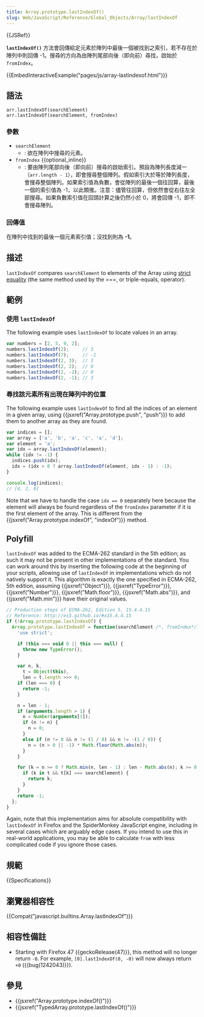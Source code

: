 ```yaml
---
title: Array.prototype.lastIndexOf()
slug: Web/JavaScript/Reference/Global_Objects/Array/lastIndexOf
---
```

{{JSRef}}

**`lastIndexOf()`** 方法會回傳給定元素於陣列中最後一個被找到之索引，若不存在於陣列中則回傳 -1。搜尋的方向為由陣列尾部向後（即向前）尋找，啟始於 `fromIndex`。

{{EmbedInteractiveExample("pages/js/array-lastindexof.html")}}

## 語法

```plain
arr.lastIndexOf(searchElement)
arr.lastIndexOf(searchElement, fromIndex)
```

### 參數

- `searchElement`
  - : 欲在陣列中搜尋的元素。
- `fromIndex` {{optional_inline}}
  - : 要由陣列尾部向後（即向前）搜尋的啟始索引。預設為陣列長度減一（`arr.length - 1`），即會搜尋整個陣列。假如索引大於等於陣列長度，會搜尋整個陣列。如果索引值為負數，會從陣列的最後一個往回算，最後一個的索引值為 -1，以此類推。注意：儘管往回算，但依然會從右往左全部搜尋。如果負數索引值在回頭計算之後仍然小於 0，將會回傳 -1，即不會搜尋陣列。

### 回傳值

在陣列中找到的最後一個元素索引值；沒找到則為 **-1**。

## 描述

`lastIndexOf` compares `searchElement` to elements of the Array using [strict equality](/zh-TW/docs/Web/JavaScript/Reference/Operators/Comparison_Operators#Using_the_Equality_Operators) (the same method used by the ===, or triple-equals, operator).

## 範例

### 使用 `lastIndexOf`

The following example uses `lastIndexOf` to locate values in an array.

```js
var numbers = [2, 5, 9, 2];
numbers.lastIndexOf(2);     // 3
numbers.lastIndexOf(7);     // -1
numbers.lastIndexOf(2, 3);  // 3
numbers.lastIndexOf(2, 2);  // 0
numbers.lastIndexOf(2, -2); // 0
numbers.lastIndexOf(2, -1); // 3
```

### 尋找該元素所有出現在陣列中的位置

The following example uses `lastIndexOf` to find all the indices of an element in a given array, using {{jsxref("Array.prototype.push", "push")}} to add them to another array as they are found.

```js
var indices = [];
var array = ['a', 'b', 'a', 'c', 'a', 'd'];
var element = 'a';
var idx = array.lastIndexOf(element);
while (idx != -1) {
  indices.push(idx);
  idx = (idx > 0 ? array.lastIndexOf(element, idx - 1) : -1);
}

console.log(indices);
// [4, 2, 0]
```

Note that we have to handle the case `idx == 0` separately here because the element will always be found regardless of the `fromIndex` parameter if it is the first element of the array. This is different from the {{jsxref("Array.prototype.indexOf", "indexOf")}} method.

## Polyfill

`lastIndexOf` was added to the ECMA-262 standard in the 5th edition; as such it may not be present in other implementations of the standard. You can work around this by inserting the following code at the beginning of your scripts, allowing use of `lastIndexOf` in implementations which do not natively support it. This algorithm is exactly the one specified in ECMA-262, 5th edition, assuming {{jsxref("Object")}}, {{jsxref("TypeError")}}, {{jsxref("Number")}}, {{jsxref("Math.floor")}}, {{jsxref("Math.abs")}}, and {{jsxref("Math.min")}} have their original values.

```js
// Production steps of ECMA-262, Edition 5, 15.4.4.15
// Reference: http://es5.github.io/#x15.4.4.15
if (!Array.prototype.lastIndexOf) {
  Array.prototype.lastIndexOf = function(searchElement /*, fromIndex*/) {
    'use strict';

    if (this === void 0 || this === null) {
      throw new TypeError();
    }

    var n, k,
      t = Object(this),
      len = t.length >>> 0;
    if (len === 0) {
      return -1;
    }

    n = len - 1;
    if (arguments.length > 1) {
      n = Number(arguments[1]);
      if (n != n) {
        n = 0;
      }
      else if (n != 0 && n != (1 / 0) && n != -(1 / 0)) {
        n = (n > 0 || -1) * Math.floor(Math.abs(n));
      }
    }

    for (k = n >= 0 ? Math.min(n, len - 1) : len - Math.abs(n); k >= 0; k--) {
      if (k in t && t[k] === searchElement) {
        return k;
      }
    }
    return -1;
  };
}
```

Again, note that this implementation aims for absolute compatibility with `lastIndexOf` in Firefox and the SpiderMonkey JavaScript engine, including in several cases which are arguably edge cases. If you intend to use this in real-world applications, you may be able to calculate `from` with less complicated code if you ignore those cases.

## 規範

{{Specifications}}

## 瀏覽器相容性

{{Compat("javascript.builtins.Array.lastIndexOf")}}

## 相容性備註

- Starting with Firefox 47 {{geckoRelease(47)}}, this method will no longer return `-0`. For example, `[0].lastIndexOf(0, -0)` will now always return `+0` ({{bug(1242043)}}).

## 參見

- {{jsxref("Array.prototype.indexOf()")}}
- {{jsxref("TypedArray.prototype.lastIndexOf()")}}
